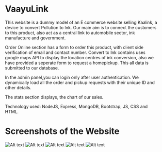 # VaayuLink

This website is a dummy model of an E commerce website selling Kaalink, a device to convert Pollution to Ink. 
Our main aim is to connect the customers to this product, also act as a central link to automobile sector, ink manufacture and government.

Order Online section has a form to order this product, with client side verification of email and contact number.
Convert to Ink contains uses google maps API to display the location centres of ink conversion, also we have provided a seperate form to request a homepickup. This all data is submitted to our database. 

In the admin panel,you can login only after user authentication.  We dynamically load all the order and pickup requests with their unique ID and other details.

The stats section displays, the chart of our sales.

Technology used: NodeJS, Express, MongoDB, Bootstrap, JS, CSS and HTML.

# Screenshots of the Website


![Alt text](/screenshots/4.png?raw=true "Landing Page")
![Alt text](/screenshots/1.png?raw=true "About Page")
![Alt text](/screenshots/5.png?raw=true "Order Page")
![Alt text](/screenshots/3.png?raw=true "Admin Panel Page")
![Alt text](/screenshots/2.png?raw=true "Location Page")


